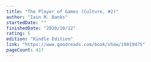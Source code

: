 ```yaml
---
title: "The Player of Games (Culture, #2)"
author: "Iain M. Banks"
startedDate: ""
finishedDate: "2020/10/12"
rating: 5
edition: "Kindle Edition"
link: "https://www.goodreads.com/book/show/19819475"
pageCount: 417
---
```



